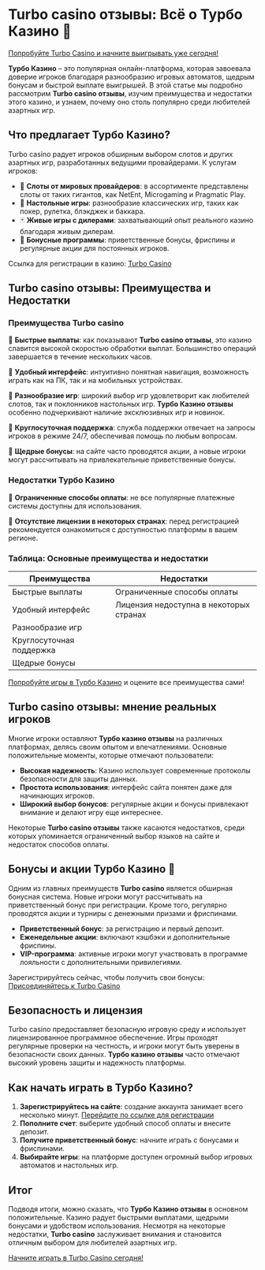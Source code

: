 # Turbo casino отзывы: Всё о Турбо Казино 🎰

[Попробуйте Turbo Casino и начните выигрывать уже сегодня!](https://turbo-casino.pro/TURVK)

**Турбо Казино** – это популярная онлайн-платформа, которая завоевала доверие игроков благодаря разнообразию игровых автоматов, щедрым бонусам и быстрой выплате выигрышей. В этой статье мы подробно рассмотрим **Turbo casino отзывы**, изучим преимущества и недостатки этого казино, и узнаем, почему оно столь популярно среди любителей азартных игр.

## Что предлагает Турбо Казино?

Turbo casino радует игроков обширным выбором слотов и других азартных игр, разработанных ведущими провайдерами. К услугам игроков:

- 🎰 **Слоты от мировых провайдеров**: в ассортименте представлены слоты от таких гигантов, как NetEnt, Microgaming и Pragmatic Play.
- 🎲 **Настольные игры**: разнообразие классических игр, таких как покер, рулетка, блэкджек и баккара.
- 🃏 **Живые игры с дилерами**: захватывающий опыт реального казино благодаря живым дилерам.
- 💎 **Бонусные программы**: приветственные бонусы, фриспины и регулярные акции для постоянных игроков.

Ссылка для регистрации в казино: [Turbo Casino](https://turbo-casino.pro/TURVK)

## Turbo casino отзывы: Преимущества и Недостатки

### Преимущества Turbo casino

🔹 **Быстрые выплаты**: как показывают **Turbo casino отзывы**, это казино славится высокой скоростью обработки выплат. Большинство операций завершается в течение нескольких часов.

🔹 **Удобный интерфейс**: интуитивно понятная навигация, возможность играть как на ПК, так и на мобильных устройствах.

🔹 **Разнообразие игр**: широкий выбор игр удовлетворит как любителей слотов, так и поклонников настольных игр. **Турбо Казино отзывы** особенно подчеркивают наличие эксклюзивных игр и новинок.

🔹 **Круглосуточная поддержка**: служба поддержки отвечает на запросы игроков в режиме 24/7, обеспечивая помощь по любым вопросам.

🔹 **Щедрые бонусы**: на сайте часто проводятся акции, а новые игроки могут рассчитывать на привлекательные приветственные бонусы.

### Недостатки Турбо Казино

🔻 **Ограниченные способы оплаты**: не все популярные платежные системы доступны для использования.

🔻 **Отсутствие лицензии в некоторых странах**: перед регистрацией рекомендуется ознакомиться с доступностью платформы в вашем регионе.

### Таблица: Основные преимущества и недостатки

| Преимущества               | Недостатки                           |
|----------------------------|---------------------------------------|
| Быстрые выплаты            | Ограниченные способы оплаты          |
| Удобный интерфейс          | Лицензия недоступна в некоторых странах |
| Разнообразие игр           |                                       |
| Круглосуточная поддержка    |                                       |
| Щедрые бонусы               |                                       |

[Попробуйте игры в Турбо Казино](https://turbo-casino.pro/TURVK) и оцените все преимущества сами!

## Turbo casino отзывы: мнение реальных игроков

Многие игроки оставляют **Турбо казино отзывы** на различных платформах, делясь своим опытом и впечатлениями. Основные положительные моменты, которые отмечают пользователи:

- **Высокая надежность**: Казино использует современные протоколы безопасности для защиты данных.
- **Простота использования**: интерфейс сайта понятен даже для начинающих игроков.
- **Широкий выбор бонусов**: регулярные акции и бонусы привлекают внимание и делают игру еще интереснее.

Некоторые **Turbo casino отзывы** также касаются недостатков, среди которых упоминается ограниченный выбор языков на сайте и недостаток способов оплаты.

## Бонусы и акции Турбо Казино 🎁

Одним из главных преимуществ **Turbo casino** является обширная бонусная система. Новые игроки могут рассчитывать на приветственный бонус при регистрации. Кроме того, регулярно проводятся акции и турниры с денежными призами и фриспинами. 

- **Приветственный бонус**: за регистрацию и первый депозит.
- **Еженедельные акции**: включают кэшбэки и дополнительные фриспины.
- **VIP-программа**: активные игроки могут участвовать в программе лояльности с дополнительными привилегиями.

Зарегистрируйтесь сейчас, чтобы получить свои бонусы: [Присоединяйтесь к Turbo Casino](https://turbo-casino.pro/TURVK)

## Безопасность и лицензия

Turbo casino предоставляет безопасную игровую среду и использует лицензированное программное обеспечение. Игры проходят регулярные проверки на честность, и игроки могут быть уверены в безопасности своих данных. **Турбо казино отзывы** часто отмечают высокий уровень защиты и надежность платформы.

## Как начать играть в Турбо Казино?

1. **Зарегистрируйтесь на сайте**: создание аккаунта занимает всего несколько минут. [Перейдите по ссылке для регистрации](https://turbo-casino.pro/TURVK)
2. **Пополните счет**: выберите удобный способ оплаты и внесите депозит.
3. **Получите приветственный бонус**: начните играть с бонусами и фриспинами.
4. **Выбирайте игры**: на платформе доступен огромный выбор игровых автоматов и настольных игр.

## Итог

Подводя итоги, можно сказать, что **Турбо Казино отзывы** в основном положительные. Казино радует быстрыми выплатами, щедрыми бонусами и удобством использования. Несмотря на некоторые недостатки, **Turbo casino** заслуживает внимания и становится отличным выбором для любителей азартных игр.

[Начните играть в Turbo Casino сегодня!](https://turbo-casino.pro/TURVK)
